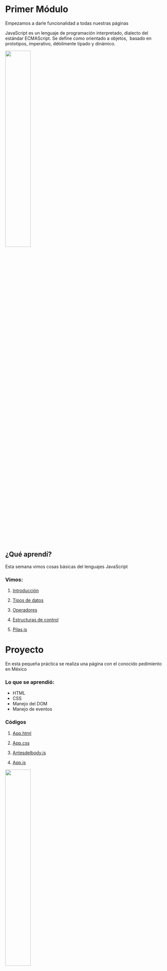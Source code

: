 # Primer Módulo

<p> Empezamos a darle funcionalidad a todas nuestras páginas </p>
<p> JavaScript es un lenguaje de programación interpretado, dialecto del estándar ECMAScript. Se define como orientado a objetos, ​ basado en prototipos, imperativo, débilmente tipado y dinámico.</p>
<img src="https://soyhorizonte.com/wp-content/uploads/2020/10/Javascript-by-SoyHorizonte.jpg" width="40%" height= "40%">

<h2> ¿Qué aprendí?</h2>
<p> Esta semana vimos cosas básicas del lenguajes JavaScript </p>

<h3> Vimos:</h3>

1. [Introducción](https://github.com/IIDarkTexII/Practicas-Back-end-LAUNCH-X/blob/main/M%C3%B3dulo%201%20JS/Pr%C3%A1cticas%20Lives/index.js)

2. [Tipos de datos](https://github.com/IIDarkTexII/Practicas-Back-end-LAUNCH-X/blob/main/M%C3%B3dulo%201%20JS/Pr%C3%A1cticas%20Lives/tipos%20de%20datos.js)

3. [Operadores](https://github.com/IIDarkTexII/Practicas-Back-end-LAUNCH-X/blob/main/M%C3%B3dulo%201%20JS/Pr%C3%A1cticas%20Lives/Operadores.js)

4. [Estructuras de control](https://github.com/IIDarkTexII/Practicas-Back-end-LAUNCH-X/blob/main/M%C3%B3dulo%201%20JS/Pr%C3%A1cticas%20Lives/estructuras%20de%20control.js)

5. [Pilas.js](https://github.com/IIDarkTexII/Practicas-Back-end-LAUNCH-X/blob/main/M%C3%B3dulo%201%20JS/Pr%C3%A1cticas%20Lives/pilas.js)

<h1> Proyecto </h1>
<p>En esta pequeña práctica se realiza una página con el conocido pedimiento en México</p>
<h3>Lo que se aprendió: </h3>
<ul>
    <li>HTML</li>
    <li>CSS</li>
    <li>Manejo del DOM</li>
    <li>Manejo de eventos</li>
</ul>

<h3>Códigos</h3>

1. [App.html](https://github.com/IIDarkTexII/Practicas-Back-end-LAUNCH-X/blob/main/M%C3%B3dulo%201%20JS/Pr%C3%A1ctica/app.html)

2. [App.css](https://github.com/IIDarkTexII/Practicas-Back-end-LAUNCH-X/blob/main/M%C3%B3dulo%201%20JS/Pr%C3%A1ctica/app.css)

3. [Antesdelbody.js](https://github.com/IIDarkTexII/Practicas-Back-end-LAUNCH-X/blob/main/M%C3%B3dulo%201%20JS/Pr%C3%A1ctica/antesdelbody.js)

4. [App.js](https://github.com/IIDarkTexII/Practicas-Back-end-LAUNCH-X/blob/main/M%C3%B3dulo%201%20JS/Pr%C3%A1ctica/app.js)

<img src="https://github.com/IIDarkTexII/Practicas-Back-end-LAUNCH-X/blob/main/M%C3%B3dulo%201%20JS/IMG/Pedimiento.png" width="40%" height= "40%">
